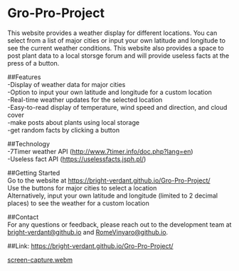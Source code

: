 # Gro-Pro-Project
This website provides a weather display for different locations. You can select from a list of major cities or input your own latitude and longitude to see the current weather conditions. This website also provides a space to post plant data to a local storsge forum and will provide useless facts at the press of a button.

##Features  
-Display of weather data for major cities  
-Option to input your own latitude and longitude for a custom location  
-Real-time weather updates for the selected location  
-Easy-to-read display of temperature, wind speed and direction, and cloud cover  
-make posts about plants using local storage  
-get random facts by clicking a button  

##Technology  
-7Timer weather API (http://www.7timer.info/doc.php?lang=en)  
-Useless fact API (https://uselessfacts.jsph.pl/)  



##Getting Started  
Go to the website at https://bright-verdant.github.io/Gro-Pro-Project/  
Use the buttons for major cities to select a location  
Alternatively, input your own latitude and longitude (limited to 2 decimal places) to see the weather for a custom location


##Contact  
For any questions or feedback, please reach out to the development team at bright-verdant@github.io and RomeVinyaro@github.io.

##Link: https://bright-verdant.github.io/Gro-Pro-Project/


[screen-capture.webm](https://user-images.githubusercontent.com/120154216/217423480-a5099874-33c9-4371-8377-5e6bef68f0a3.webm)
